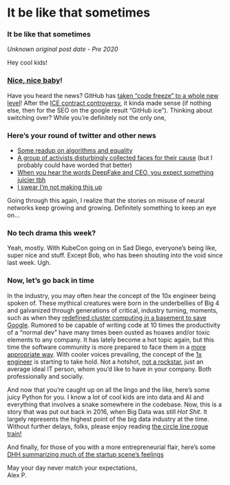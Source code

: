 # It be like that sometimes
### It be like that sometimes

_Unknown original post date - Pre 2020_

Hey cool kids!

### [Nice, nice baby](https://www.youtube.com/watch?v=rog8ou-ZepE)!

Have you heard the news? GitHub has [taken “code freeze” to a whole new level](https://www.bloomberg.com/news/features/2019-11-13/microsoft-apocalypse-proofs-open-source-code-in-an-arctic-cave)! After the [ICE contract controversy](https://www.businessinsider.fr/us/microsoft-owned-github-defends-work-with-ice-employee-resigns-2019-11), it kinda made sense (if nothing else, then for the SEO on the google result “GitHub ice”). Thinking about switching over? While you’re definitely not the only one,

### Here’s your round of twitter and other news

-   [Some readup on algorithms and equality](https://twitter.com/ubiquity75/status/1193596702466293760)
-   [A group of activists disturbingly collected faces for their cause](https://twitter.com/fightfortheftr/status/1195100706669240320) (but I probably could have worded that better)
-   [When you hear the words DeepFake and CEO, you expect something juicier tbh](https://nakedsecurity.sophos.com/2019/09/05/scammers-deepfake-ceos-voice-to-talk-underling-into-243000-transfer/)
-   [I swear I’m not making this up](https://www.techspot.com/news/82740-iowa-hired-cybersecurity-firm-do-penetration-testing-arrested.html)

Going through this again, I realize that the stories on misuse of neural networks keep growing and growing. Definitely something to keep an eye on…

### No tech drama this week?

Yeah, mostly. With KubeCon going on in Sad Diego, everyone’s being like, super nice and stuff. Except Bob, who has been shouting into the void since last week. Ugh.

### Now, let’s go back in time

In the industry, you may often hear the concept of the 10x engineer being spoken of. These mythical creatures were born in the underbellies of Big 4 and galvanized through generations of critical, industry turning, moments, such as when they [redefined cluster computing in a basement to save Google](https://www.newyorker.com/magazine/2018/12/10/the-friendship-that-made-google-huge). Rumored to be capable of writing code at 10 times the productivity of a “normal dev” have many times been ousted as hoaxes and/or toxic elements to any company. It has lately become a hot topic again, but this time the software community is more prepared to face them in a [more appropriate way](http://10x.engineer/). With cooler voices prevailing, the concept of the [1x engineer](https://1x.engineer/) is starting to take hold. Not a hotshot, [not a rockstar](https://twitter.com/CHERdotdev/status/1197171046241189888), just an average ideal IT person, whom you’d like to have in your company. Both professionally and socially.

And now that you’re caught up on all the lingo and the like, here’s some juicy Python for you. I know a lot of cool kids are into data and AI and everything that involves a snake somewhere in the codebase. Now, this is a story that was put out back in 2016, when Big Data was still _Hot Shit_. It largely represents the highest point of the big data industry at the time. Without further delays, folks, please enjoy reading [the circle line rogue train!](https://blog.data.gov.sg/how-we-caught-the-circle-line-rogue-train-with-data-79405c86ab6a)

And finally, for those of you with a more entrepreneurial flair, here’s some [DHH summarizing much of the startup scene’s feelings](https://medium.com/signal-v-noise/reconsider-41adf356857f)

May your day never match your expectations,  
Alex P.